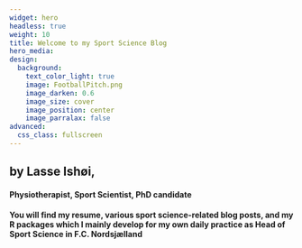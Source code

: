 ```yaml
---
widget: hero
headless: true
weight: 10
title: Welcome to my Sport Science Blog
hero_media:
design:
  background:
    text_color_light: true
    image: FootballPitch.png
    image_darken: 0.6
    image_size: cover
    image_position: center
    image_parralax: false
advanced:
  css_class: fullscreen
---
```


## by Lasse Ishøi,
#### Physiotherapist, Sport Scientist, PhD candidate

#### You will find my resume, various sport science-related blog posts, and my R packages which I mainly develop for my own daily practice as Head of Sport Science in F.C. Nordsjælland